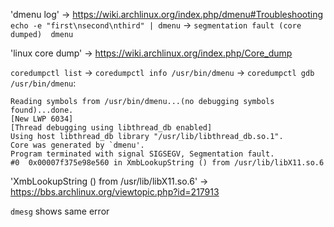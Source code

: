 'dmenu log' -> https://wiki.archlinux.org/index.php/dmenu#Troubleshooting
`echo -e "first\nsecond\nthird" | dmenu` -> `segmentation fault (core dumped)  dmenu`

'linux core dump' -> https://wiki.archlinux.org/index.php/Core_dump

`coredumpctl list` -> `coredumpctl info /usr/bin/dmenu` -> `coredumpctl gdb /usr/bin/dmenu`:

```
Reading symbols from /usr/bin/dmenu...(no debugging symbols found)...done.
[New LWP 6034]
[Thread debugging using libthread_db enabled]
Using host libthread_db library "/usr/lib/libthread_db.so.1".
Core was generated by `dmenu'.
Program terminated with signal SIGSEGV, Segmentation fault.
#0  0x00007f375e98e560 in XmbLookupString () from /usr/lib/libX11.so.6
```

'XmbLookupString () from /usr/lib/libX11.so.6' -> https://bbs.archlinux.org/viewtopic.php?id=217913

`dmesg` shows same error
